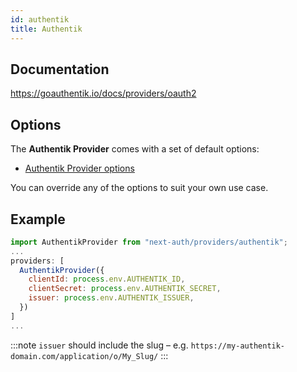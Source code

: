 ```yaml
---
id: authentik
title: Authentik
---
```


## Documentation

https://goauthentik.io/docs/providers/oauth2

## Options

The **Authentik Provider** comes with a set of default options:

- [Authentik Provider options](https://github.com/nextauthjs/next-auth/blob/main/src/providers/authentik.ts)

You can override any of the options to suit your own use case.

## Example

```js
import AuthentikProvider from "next-auth/providers/authentik";
...
providers: [
  AuthentikProvider({
    clientId: process.env.AUTHENTIK_ID,
    clientSecret: process.env.AUTHENTIK_SECRET,
    issuer: process.env.AUTHENTIK_ISSUER,
  })
]
...
```

:::note
`issuer` should include the slug – e.g. `https://my-authentik-domain.com/application/o/My_Slug/`
:::
